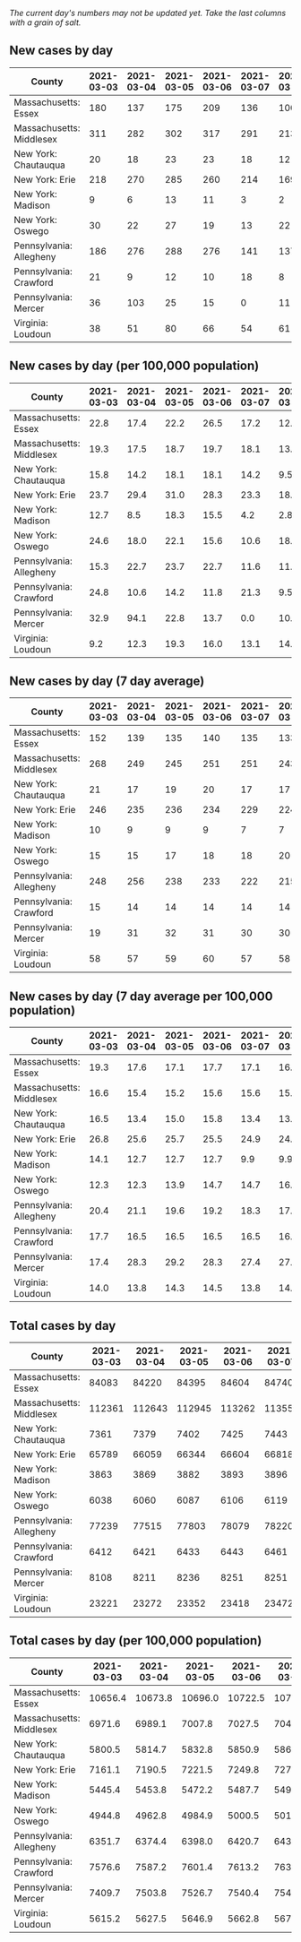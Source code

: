 _The current day's numbers may not be updated yet. Take the last columns with a grain of salt._
## New cases by day

| County | 2021-03-03 | 2021-03-04 | 2021-03-05 | 2021-03-06 | 2021-03-07 | 2021-03-08 | 2021-03-09 |
| --- | --- | --- | --- | --- | --- | --- | --- |
| Massachusetts: Essex | 180 | 137 | 175 | 209 | 136 | 100 |  |
| Massachusetts: Middlesex | 311 | 282 | 302 | 317 | 291 | 213 |  |
| New York: Chautauqua | 20 | 18 | 23 | 23 | 18 | 12 |  |
| New York: Erie | 218 | 270 | 285 | 260 | 214 | 169 |  |
| New York: Madison | 9 | 6 | 13 | 11 | 3 | 2 |  |
| New York: Oswego | 30 | 22 | 27 | 19 | 13 | 22 |  |
| Pennsylvania: Allegheny | 186 | 276 | 288 | 276 | 141 | 137 | 348 |
| Pennsylvania: Crawford | 21 | 9 | 12 | 10 | 18 | 8 | 11 |
| Pennsylvania: Mercer | 36 | 103 | 25 | 15 | 0 | 11 | 21 |
| Virginia: Loudoun | 38 | 51 | 80 | 66 | 54 | 61 | 56 |

## New cases by day (per 100,000 population)

| County | 2021-03-03 | 2021-03-04 | 2021-03-05 | 2021-03-06 | 2021-03-07 | 2021-03-08 | 2021-03-09 |
| --- | --- | --- | --- | --- | --- | --- | --- |
| Massachusetts: Essex | 22.8 | 17.4 | 22.2 | 26.5 | 17.2 | 12.7 |  |
| Massachusetts: Middlesex | 19.3 | 17.5 | 18.7 | 19.7 | 18.1 | 13.2 |  |
| New York: Chautauqua | 15.8 | 14.2 | 18.1 | 18.1 | 14.2 | 9.5 |  |
| New York: Erie | 23.7 | 29.4 | 31.0 | 28.3 | 23.3 | 18.4 |  |
| New York: Madison | 12.7 | 8.5 | 18.3 | 15.5 | 4.2 | 2.8 |  |
| New York: Oswego | 24.6 | 18.0 | 22.1 | 15.6 | 10.6 | 18.0 |  |
| Pennsylvania: Allegheny | 15.3 | 22.7 | 23.7 | 22.7 | 11.6 | 11.3 | 28.6 |
| Pennsylvania: Crawford | 24.8 | 10.6 | 14.2 | 11.8 | 21.3 | 9.5 | 13.0 |
| Pennsylvania: Mercer | 32.9 | 94.1 | 22.8 | 13.7 | 0.0 | 10.1 | 19.2 |
| Virginia: Loudoun | 9.2 | 12.3 | 19.3 | 16.0 | 13.1 | 14.8 | 13.5 |

## New cases by day (7 day average)

| County | 2021-03-03 | 2021-03-04 | 2021-03-05 | 2021-03-06 | 2021-03-07 | 2021-03-08 | 2021-03-09 |
| --- | --- | --- | --- | --- | --- | --- | --- |
| Massachusetts: Essex | 152 | 139 | 135 | 140 | 135 | 133 |  |
| Massachusetts: Middlesex | 268 | 249 | 245 | 251 | 251 | 243 |  |
| New York: Chautauqua | 21 | 17 | 19 | 20 | 17 | 17 |  |
| New York: Erie | 246 | 235 | 236 | 234 | 229 | 224 |  |
| New York: Madison | 10 | 9 | 9 | 9 | 7 | 7 |  |
| New York: Oswego | 15 | 15 | 17 | 18 | 18 | 20 |  |
| Pennsylvania: Allegheny | 248 | 256 | 238 | 233 | 222 | 215 | 236 |
| Pennsylvania: Crawford | 15 | 14 | 14 | 14 | 14 | 14 | 13 |
| Pennsylvania: Mercer | 19 | 31 | 32 | 31 | 30 | 30 | 30 |
| Virginia: Loudoun | 58 | 57 | 59 | 60 | 57 | 58 | 58 |

## New cases by day (7 day average per 100,000 population)

| County | 2021-03-03 | 2021-03-04 | 2021-03-05 | 2021-03-06 | 2021-03-07 | 2021-03-08 | 2021-03-09 |
| --- | --- | --- | --- | --- | --- | --- | --- |
| Massachusetts: Essex | 19.3 | 17.6 | 17.1 | 17.7 | 17.1 | 16.9 |  |
| Massachusetts: Middlesex | 16.6 | 15.4 | 15.2 | 15.6 | 15.6 | 15.1 |  |
| New York: Chautauqua | 16.5 | 13.4 | 15.0 | 15.8 | 13.4 | 13.4 |  |
| New York: Erie | 26.8 | 25.6 | 25.7 | 25.5 | 24.9 | 24.4 |  |
| New York: Madison | 14.1 | 12.7 | 12.7 | 12.7 | 9.9 | 9.9 |  |
| New York: Oswego | 12.3 | 12.3 | 13.9 | 14.7 | 14.7 | 16.4 |  |
| Pennsylvania: Allegheny | 20.4 | 21.1 | 19.6 | 19.2 | 18.3 | 17.7 | 19.4 |
| Pennsylvania: Crawford | 17.7 | 16.5 | 16.5 | 16.5 | 16.5 | 16.5 | 15.4 |
| Pennsylvania: Mercer | 17.4 | 28.3 | 29.2 | 28.3 | 27.4 | 27.4 | 27.4 |
| Virginia: Loudoun | 14.0 | 13.8 | 14.3 | 14.5 | 13.8 | 14.0 | 14.0 |

## Total cases by day

| County | 2021-03-03 | 2021-03-04 | 2021-03-05 | 2021-03-06 | 2021-03-07 | 2021-03-08 | 2021-03-09 |
| --- | --- | --- | --- | --- | --- | --- | --- |
| Massachusetts: Essex | 84083 | 84220 | 84395 | 84604 | 84740 | 84840 |  |
| Massachusetts: Middlesex | 112361 | 112643 | 112945 | 113262 | 113553 | 113766 |  |
| New York: Chautauqua | 7361 | 7379 | 7402 | 7425 | 7443 | 7455 |  |
| New York: Erie | 65789 | 66059 | 66344 | 66604 | 66818 | 66987 |  |
| New York: Madison | 3863 | 3869 | 3882 | 3893 | 3896 | 3898 |  |
| New York: Oswego | 6038 | 6060 | 6087 | 6106 | 6119 | 6141 |  |
| Pennsylvania: Allegheny | 77239 | 77515 | 77803 | 78079 | 78220 | 78357 | 78705 |
| Pennsylvania: Crawford | 6412 | 6421 | 6433 | 6443 | 6461 | 6469 | 6480 |
| Pennsylvania: Mercer | 8108 | 8211 | 8236 | 8251 | 8251 | 8262 | 8283 |
| Virginia: Loudoun | 23221 | 23272 | 23352 | 23418 | 23472 | 23533 | 23589 |

## Total cases by day (per 100,000 population)

| County | 2021-03-03 | 2021-03-04 | 2021-03-05 | 2021-03-06 | 2021-03-07 | 2021-03-08 | 2021-03-09 |
| --- | --- | --- | --- | --- | --- | --- | --- |
| Massachusetts: Essex | 10656.4 | 10673.8 | 10696.0 | 10722.5 | 10739.7 | 10752.4 |  |
| Massachusetts: Middlesex | 6971.6 | 6989.1 | 7007.8 | 7027.5 | 7045.5 | 7058.8 |  |
| New York: Chautauqua | 5800.5 | 5814.7 | 5832.8 | 5850.9 | 5865.1 | 5874.6 |  |
| New York: Erie | 7161.1 | 7190.5 | 7221.5 | 7249.8 | 7273.1 | 7291.5 |  |
| New York: Madison | 5445.4 | 5453.8 | 5472.2 | 5487.7 | 5491.9 | 5494.7 |  |
| New York: Oswego | 4944.8 | 4962.8 | 4984.9 | 5000.5 | 5011.1 | 5029.1 |  |
| Pennsylvania: Allegheny | 6351.7 | 6374.4 | 6398.0 | 6420.7 | 6432.3 | 6443.6 | 6472.2 |
| Pennsylvania: Crawford | 7576.6 | 7587.2 | 7601.4 | 7613.2 | 7634.5 | 7644.0 | 7656.9 |
| Pennsylvania: Mercer | 7409.7 | 7503.8 | 7526.7 | 7540.4 | 7540.4 | 7550.4 | 7569.6 |
| Virginia: Loudoun | 5615.2 | 5627.5 | 5646.9 | 5662.8 | 5675.9 | 5690.6 | 5704.2 |
